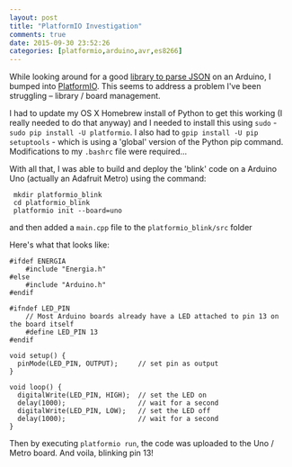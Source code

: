 ```yaml
---
layout: post
title: "PlatformIO Investigation"
comments: true
date: 2015-09-30 23:52:26
categories: [platformio,arduino,avr,es8266]
---
```


While looking around for a good [library to parse JSON](https://github.com/bblanchon/ArduinoJson) on an Arduino, I bumped into [PlatformIO](http://platformio.org/). This seems to address a problem I've been struggling – library / board management. 

I had to update my OS X Homebrew install of Python to get this working (I really needed to do that anyway) and I needed to install this using `sudo` - `sudo pip install -U platformio`. I also had to `gpip install -U pip setuptools` - which is using a 'global' version of the Python pip command. Modifications to my `.bashrc` file were required...

With all that, I was able to build and deploy the 'blink' code on a Arduino Uno (actually an Adafruit Metro) using the command:

     mkdir platformio_blink
     cd platformio_blink
     platformio init --board=uno
     
and then added a `main.cpp` file to the `platformio_blink/src` folder

Here's what that looks like:

    #ifdef ENERGIA
    	#include "Energia.h"
    #else
    	#include "Arduino.h"
    #endif

    #ifndef LED_PIN
    	// Most Arduino boards already have a LED attached to pin 13 on the board itself
    	#define LED_PIN 13
    #endif

    void setup() {
      pinMode(LED_PIN, OUTPUT);     // set pin as output
    }

    void loop() {
      digitalWrite(LED_PIN, HIGH);  // set the LED on
      delay(1000);                  // wait for a second
      digitalWrite(LED_PIN, LOW);   // set the LED off
      delay(1000);                  // wait for a second
    }

Then by executing `platformio run`, the code was uploaded to the Uno / Metro board. And voila, blinking pin 13!
